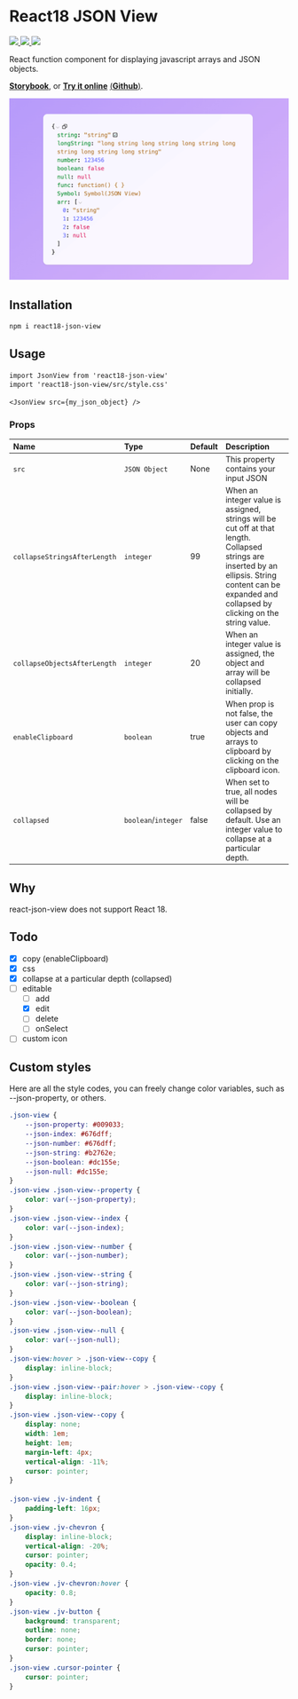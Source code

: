 # React18 JSON View

<p >
  <a href="https://www.npmjs.com/package/react18-json-view" target="_blank">
    <img src="https://img.shields.io/npm/v/react18-json-view.svg" />
  </a>
  <a href="https://www.npmjs.com/package/react18-json-view" target="_blank">
    <img src="https://img.shields.io/npm/dm/react18-json-view.svg" />
  </a>
    <a href="https://github.com/YYsuni/react18-json-view/blob/main/LICENSE" target="_blank">
    <img src="https://img.shields.io/npm/l/react18-json-view.svg">
  </a>
</p>

React function component for displaying javascript arrays and JSON objects.

[**Storybook**](https://react18-json-view.vercel.app/), or [**Try it online**](https://jv.yysuni.com/) [(**Github**)](https://github.com/YYsuni/json-view-online).


![Sample of generated blockies](sample.png "JSON View")


## Installation
```bash
npm i react18-json-view
```

## Usage
```tsx
import JsonView from 'react18-json-view'
import 'react18-json-view/src/style.css'

<JsonView src={my_json_object} />
```

### Props
Name|Type|Default|Description
|:---|:---|:---|:---
`src`|`JSON Object`|None|This property contains your input JSON
`collapseStringsAfterLength`|`integer`|99|When an integer value is assigned, strings will be cut off at that length. Collapsed strings are inserted by an ellipsis. String content can be expanded and collapsed by clicking on the string value.
`collapseObjectsAfterLength`|`integer`|20|When an integer value is assigned, the object and array will be collapsed initially.
`enableClipboard`|`boolean`|true|When prop is not false, the user can copy objects and arrays to clipboard by clicking on the clipboard icon.
`collapsed`|`boolean`/`integer`|false|When set to true, all nodes will be collapsed by default. Use an integer value to collapse at a particular depth.

## Why
react-json-view does not support React 18.

## Todo
- [x] copy (enableClipboard)
- [x] css
- [x] collapse at a particular depth (collapsed)
- [ ] editable
  - [ ] add
  - [x] edit
  - [ ] delete
  - [ ] onSelect
- [ ] custom icon

## Custom styles
Here are all the style codes, you can freely change color variables, such as --json-property, or others.
```css
.json-view {
	--json-property: #009033;
	--json-index: #676dff;
	--json-number: #676dff;
	--json-string: #b2762e;
	--json-boolean: #dc155e;
	--json-null: #dc155e;
}
.json-view .json-view--property {
	color: var(--json-property);
}
.json-view .json-view--index {
	color: var(--json-index);
}
.json-view .json-view--number {
	color: var(--json-number);
}
.json-view .json-view--string {
	color: var(--json-string);
}
.json-view .json-view--boolean {
	color: var(--json-boolean);
}
.json-view .json-view--null {
	color: var(--json-null);
}
.json-view:hover > .json-view--copy {
	display: inline-block;
}
.json-view .json-view--pair:hover > .json-view--copy {
	display: inline-block;
}
.json-view .json-view--copy {
	display: none;
	width: 1em;
	height: 1em;
	margin-left: 4px;
	vertical-align: -11%;
	cursor: pointer;
}

.json-view .jv-indent {
	padding-left: 16px;
}
.json-view .jv-chevron {
	display: inline-block;
	vertical-align: -20%;
	cursor: pointer;
	opacity: 0.4;
}
.json-view .jv-chevron:hover {
	opacity: 0.8;
}
.json-view .jv-button {
	background: transparent;
	outline: none;
	border: none;
	cursor: pointer;
}
.json-view .cursor-pointer {
	cursor: pointer;
}
```
